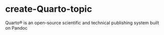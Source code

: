# create-Quarto-topic
Quarto® is an open-source scientific and technical publishing system built on Pandoc
